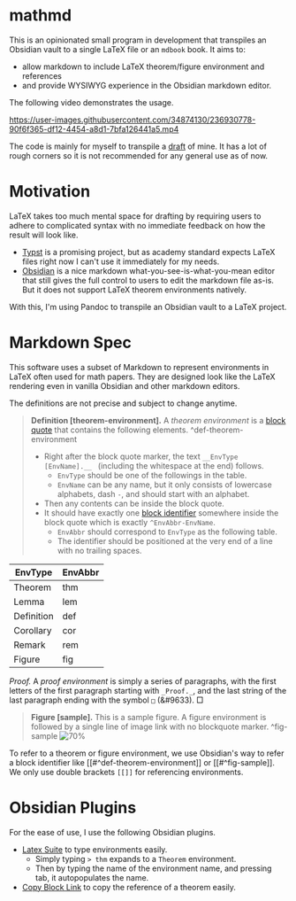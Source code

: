 # mathmd

This is an opinionated small program in development that transpiles an Obsidian vault to a single LaTeX file or an `mdbook` book. It aims to:
- allow markdown to include LaTeX theorem/figure environment and references
- and provide WYSIWYG experience in the Obsidian markdown editor.

The following video demonstrates the usage.

https://user-images.githubusercontent.com/34874130/236930778-90f6f365-df12-4454-a8d1-7bfa126441a5.mp4

The code is mainly for myself to transpile a [draft](https://github.com/jcpaik/sofa-vault) of mine. It has a lot of rough corners so it is not recommended for any general use as of now.

# Motivation

LaTeX takes too much mental space for drafting by requiring users to adhere to complicated syntax with no immediate feedback on how the result will look like.
- [Typst](https://github.com/typst/typst) is a promising project, but as academy standard expects LaTeX files right now I can't use it immediately for my needs.
- [Obsidian](https://obsidian.md/) is a nice markdown what-you-see-is-what-you-mean editor that still gives the full control to users to edit the markdown file as-is. But it does not support LaTeX theorem environments natively.

With this, I'm using Pandoc to transpile an Obsidian vault to a LaTeX project.

# Markdown Spec

This software uses a subset of Markdown to represent environments in LaTeX often used for math papers.
They are designed look like the LaTeX rendering even in vanilla Obsidian and other markdown editors.

The definitions are not precise and subject to change anytime.

> __Definition [theorem-environment].__ A _theorem environment_ is a [block quote](https://spec.commonmark.org/0.30/#block-quotes) that contains the following elements. ^def-theorem-environment
> 
> - Right after the block quote marker, the text ` __EnvType [EnvName].__  ` (including the whitespace at the end) follows. 
> 	- `EnvType` should be one of the followings in the table. 
> 	- `EnvName` can be any name, but it only consists of lowercase alphabets, dash `-`, and should start with an alphabet.
> - Then any contents can be inside the block quote.
> - It should have exactly one [block identifier](https://help.obsidian.md/Linking+notes+and+files/Internal+links#Link+to+a+block+in+a+note) somewhere inside the block quote which is exactly `^EnvAbbr-EnvName`.
> 	- `EnvAbbr` should correspond to `EnvType` as the following table.
> 	- The identifier should be positioned at the very end of a line with no trailing spaces.

| EnvType    | EnvAbbr  |
|------------|----------|
| Theorem    | thm      |
| Lemma      | lem      |
| Definition | def      |
| Corollary  | cor      |
| Remark     | rem      |
| Figure     | fig      |

_Proof._ A _proof environment_ is simply a series of paragraphs, with the first letters of the first paragraph starting with `_Proof._`, and the last string of the last paragraph ending with the symbol `□` (&#9633). □

> __Figure [sample].__ This is a sample figure. A figure environment is followed by a single line of image link with no blockquote marker. ^fig-sample
![70%](images/sample.jpeg)

To refer to a theorem or figure environment, we use Obsidian's way to refer a block identifier like [[#^def-theorem-environment]] or [[#^fig-sample]].
We only use double brackets `[[]]` for referencing environments.

# Obsidian Plugins

For the ease of use, I use the following Obsidian plugins.
- [Latex Suite](https://github.com/artisticat1/obsidian-latex-suite) to type environments easily. 
  - Simply typing `> thm` expands to a `Theorem` environment. 
  - Then by typing the name of the environment name, and pressing tab, it autopopulates the name.
- [Copy Block Link](https://github.com/mgmeyers/obsidian-copy-block-link) to copy the reference of a theorem easily.
